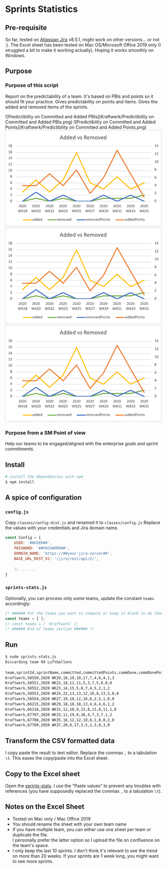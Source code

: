 # Sprints Statistics

## Pre-requisite
So far, tested on [Atlassian Jira](https://www.atlassian.com/software/jira) v8.5.1, might work on other versions... or not :).
The Excel sheet has been tested on Mac OS/Microsoft Office 2019 only (I struggled a bit to make it working actually). Hoping it works smoothly on Windows.

## Purpose
### Purpose of this script
Report on the predictability of a team. It's based on PBIs and points so it should fit your practice.
Gives predictability on points and items. Gives the added and removed items of the sprints.

![Predictibility on Committed and Added PBIs](Kraftwerk/Predictibility on Committed and Added PBIs.png)
![Predictibility on Committed and Added Points](Kraftwerk/Predictibility on Committed and Added Points.png)
![Added vs Removed1](Kraftwerk/Added_vs_Removed.png)
![Added vs Removed2](documentation/sprints-stats/Kraftwerk/Added_vs_Removed.png)
![Added vs Removed3](/documentation/sprints-stats/Kraftwerk/Added_vs_Removed.png)

### Purpose from a SM Point of view
Help our teams to be engaged/aligned with the enterprise goals and sprint commitments.

## Install
```bash
# install the dependencies with npm
$ npm install
```

## A spice of configuration

### `config.js`
Copy `classes/config-dist.js` and renamed it to `classes/config.js`
Replace the values with your credentials and Jira domain name.

```javascript
const Config = {
    USER: '##USER##',
    PASSWORD: '##PASSWORD##',
    DOMAIN_NAME: 'https://##your-jira-server##',
    BASE_URL_REST_V2: '/jira/rest/api/2/',
    
    // .......
}
```

### `sprints-stats.js`
Optionally, you can process only some teams, update the constant `teams` accordingly:

```javascript
/* ###### Put the teams you want to compute or keep it blank to do them all ###### */
const teams = [ ];
// const teams = [ 'Kraftwerk' ];
/* ###### End of teams section ###### */
```

## Run
```bash
$ node sprints-stats.js 
Discarding team 99 Luftballons

team,sprintId,sprintName,committed,committedPoints,commDone,commDonePoints,added,addedPoints,addedDone,addedDonePoints,removed,removedPoints
Kraftwerk,58550,2020 WK20,18,19,10,17,7,4,6,4,1,3
Kraftwerk,58551,2020 WK22,18,11,11,5,3,7,5,6,0,0
Kraftwerk,58552,2020 WK23,14,15,5,8,7,4,5,2,1,2
Kraftwerk,58553,2020 WK25,22,13,13,12,16,8,13,5,0,0
Kraftwerk,58554,2020 WK27,19,18,12,16,6,2,5,1,0,0
Kraftwerk,66215,2020 WK29,18,18,10,13,4,6,4,6,1,2
Kraftwerk,66216,2020 WK31,12,18,9,13,8,13,8,11,1,0
Kraftwerk,67707,2020 WK33,11,19,9,16,4,7,3,7,1,2
Kraftwerk,67708,2020 WK35,16,12,12,10,6,1,0,0,2,0
Kraftwerk,67709,2020 WK37,20,6,17,3,5,1,3,0,3,0
```

## Transform the CSV formatted data
I copy paste the result to text editor. Replace the commas `,` to a tabulation `\t`.
This eases the copy/paste into the Excel sheet.

## Copy to the Excel sheet
Open the [sprints-stats](assets/sprints-stats.xlsm).
I use the "Paste values" to prevent any troubles with references (you have supposedly replaced the commas `,` to a tabulation `\t`).

## Notes on the Excel Sheet
- Tested on Mac only / Mac Office 2019
- You should rename the sheet with your own team name
- If you have multiple team, you can either use one sheet per team or duplicate the file.\
I personally prefer the latter option so I upload the file on confluence on the team's space. 
- I only keep the last 10 sprints. I don't think it's relevant to see the trend on more than 20 weeks.
If your sprints are 1 week long, you might want to see more sprints.
